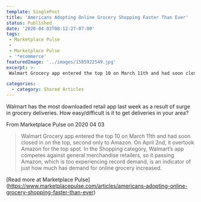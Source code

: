 ```yaml
---
template: SinglePost
title: 'Americans Adopting Online Grocery Shopping Faster Than Ever'
status: Published
date: '2020-04-03T08:12:27-07:00'
tags:
 - Marketplace Pulse
 - 
 - Marketplace Pulse
 - '*ecommerce'
featuredImage: '../images/1585922549.jpg'
excerpt: >-
 Walmart Grocery app entered the top 10 on March 11th and had soon closed in on the top, second only to Amazon. On April 2nd, it overtook Amazon for the top spot. In the Shopping category, Walmart’s app competes against general merchandise retailers, so it passing Amazon, which is too experiencing record demand, is an indicator of just how much has demand for online grocery increased.

categories:
  - category: Shared Articles
---
```

Walmart has the most downloaded retail app last week as a result of surge in grocery deliveries. How easy/difficult is it to get deliveries in your area?

From Marketplace Pulse on 2020 04 03
> Walmart Grocery app entered the top 10 on March 11th and had soon closed in on the top, second only to Amazon. On April 2nd, it overtook Amazon for the top spot. In the Shopping category, Walmart’s app competes against general merchandise retailers, so it passing Amazon, which is too experiencing record demand, is an indicator of just how much has demand for online grocery increased.


[Read more at Marketplace Pulse] (https://www.marketplacepulse.com/articles/americans-adopting-online-grocery-shopping-faster-than-ever)